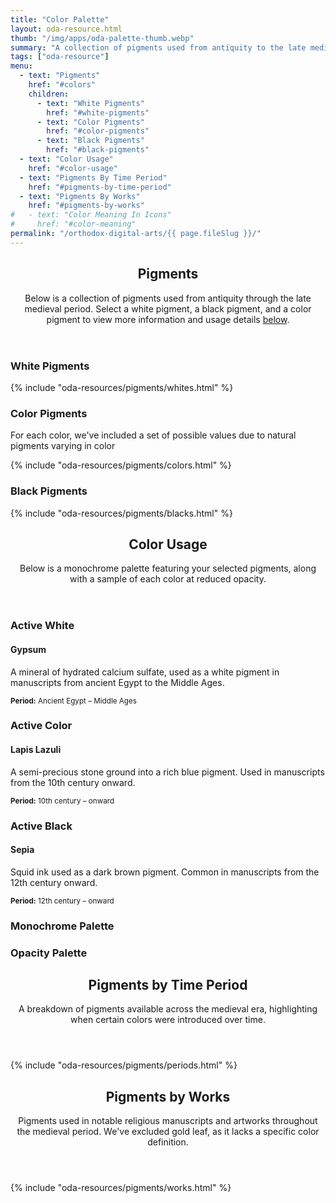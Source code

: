 ```yaml
---
title: "Color Palette"
layout: oda-resource.html
thumb: "/img/apps/oda-palette-thumb.webp"
summary: "A collection of pigments used from antiquity to the late medieval period."
tags: ["oda-resource"]
menu:
  - text: "Pigments"
    href: "#colors"
    children:
      - text: "White Pigments"
        href: "#white-pigments"
      - text: "Color Pigments"
        href: "#color-pigments"
      - text: "Black Pigments"
        href: "#black-pigments"
  - text: "Color Usage"
    href: "#color-usage"
  - text: "Pigments By Time Period"
    href: "#pigments-by-time-period"
  - text: "Pigments By Works"
    href: "#pigments-by-works"
#   - text: "Color Meaning In Icons"
#     href: "#color-meaning"
permalink: "/orthodox-digital-arts/{{ page.fileSlug }}/"
---
```


<section class="content-section md-strip">
    <header id="colors">
        <h2>Pigments</h2>
        <p>
            Below is a collection of pigments used from antiquity through the late medieval period. 
            Select a white pigment, a black pigment, and a color pigment to view more information 
            and usage details <a href="#color-usage">below</a>.
        </p>
    </header>
    <div class="sub-section">
        <!-- White Pigments-->
        <h3 id="white-pigments">White Pigments</h3>
        {% include "oda-resources/pigments/whites.html" %}
    </div>
    <div class="sub-section">
        <!-- Color Pigments-->
        <h3 id="color-pigments">Color Pigments</h3>
        <p>
            For each color, we've included a set of possible values due to natural pigments varying in color
        </p>
        <div class="color-grid">
            {% include "oda-resources/pigments/colors.html" %}
        </div>
    </div>
    <div class="sub-section">
        <!-- Black Pigments-->
        <h3 id="black-pigments">Black Pigments</h3>
        {% include "oda-resources/pigments/blacks.html" %}
    </div>
</section>

<section class="content-section"md-strip>
    <header id="color-usage">
        <h2>Color Usage</h2>
        <p>
        Below is a monochrome palette featuring your selected pigments, along with a sample of each color at reduced opacity.
        </p>
    </header>
    <div class="active-wrapper" id="active-white">
        <h3>Active White</h3>
        <div class="active-swatch" style="background-color: var(--active-white)"></div>
        <h4>Gypsum</h4>
        <p>A mineral of hydrated calcium sulfate, used as a white pigment in manuscripts from ancient Egypt to the Middle Ages.</p>
        <small><strong>Period:</strong> <span class="period-text">Ancient Egypt – Middle Ages</span></small>
    </div>
    <div class="active-wrapper" id="active-color">
        <h3>Active Color</h3>
        <div class="active-swatch" style="background-color: var(--active-color)"></div>
        <h4>Lapis Lazuli</h4>
        <p>A semi-precious stone ground into a rich blue pigment. Used in manuscripts from the 10th century onward.</p>
        <small><strong>Period:</strong> <span class="period-text">10th century – onward</span></small>
    </div>
    <div class="active-wrapper" id="active-black">
        <h3>Active Black</h3>
        <div class="active-swatch" style="background-color: var(--active-black)"></div>
        <h4>Sepia</h4>
        <p>Squid ink used as a dark brown pigment. Common in manuscripts from the 12th century onward.</p>
        <small><strong>Period:</strong> <span class="period-text">12th century – onward</span></small>
    </div>
    <!-- Monochrome Palette -->
    <div class="sub-section">
        <h3>Monochrome Palette</h3>
        <!-- Palette -->
        <div class="usage-palette">
            <div class="swatch" style="background-color: color-mix(in oklch, var(--active-white), var(--active-color) 10%)"></div>
            <div class="swatch" style="background-color: color-mix(in oklch, var(--active-white), var(--active-color) 20%)"></div>
            <div class="swatch" style="background-color: color-mix(in oklch, var(--active-white), var(--active-color) 40%)"></div>
            <div class="swatch" style="background-color: color-mix(in oklch, var(--active-white), var(--active-color) 60%)"></div>
            <div class="swatch" style="background-color: color-mix(in oklch, var(--active-white), var(--active-color) 80%)"></div>
            <div class="swatch" style="background-color: var(--active-color);"></div>
            <div class="swatch" style="background-color: color-mix(in oklch, var(--active-black), var(--active-color) 80%)"></div>
            <div class="swatch" style="background-color: color-mix(in oklch, var(--active-black), var(--active-color) 60%)"></div>
            <div class="swatch" style="background-color: color-mix(in oklch, var(--active-black), var(--active-color) 40%)"></div>
            <div class="swatch" style="background-color: color-mix(in oklch, var(--active-black), var(--active-color) 20%)"></div>
        </div>
        <!-- Gradient -->
        <div class="usage-gradient" style="background-image: linear-gradient(to right, color-mix(in oklch, var(--active-white), var(--active-color) 10%), var(--active-color), color-mix(in oklch, var(--active-black) 80%, var(--active-color)));"></div>
    </div>
    <!-- Opacity Palette -->
    <div class="sub-section">
        <h3>Opacity Palette</h3>
        <!-- Palette -->
        <div class="usage-palette">
            <div class="swatch" style="background-color: color-mix(in oklch, transparent, var(--active-color) 10%)"></div>
            <div class="swatch" style="background-color: color-mix(in oklch, transparent, var(--active-color) 20%)"></div>
            <div class="swatch" style="background-color: color-mix(in oklch, transparent, var(--active-color) 30%)"></div>
            <div class="swatch" style="background-color: color-mix(in oklch, transparent, var(--active-color) 40%)"></div>
            <div class="swatch" style="background-color: color-mix(in oklch, transparent, var(--active-color) 50%)"></div>
            <div class="swatch" style="background-color: color-mix(in oklch, transparent, var(--active-color) 60%)"></div>
            <div class="swatch" style="background-color: color-mix(in oklch, transparent, var(--active-color) 70%)"></div>
            <div class="swatch" style="background-color: color-mix(in oklch, transparent, var(--active-color) 80%)"></div>
            <div class="swatch" style="background-color: color-mix(in oklch, transparent, var(--active-color) 90%)"></div>
            <div class="swatch" style="background-color: color-mix(in oklch, transparent, var(--active-color) 100%)"></div>
        </div>
        <!-- Gradient -->
        <div class="usage-gradient" style="background-image: linear-gradient(to right, color-mix(in oklch, transparent, var(--active-color) 10%), var(--active-color));"></div>
    </div>
</section>

<section class="content-section"md-strip>
    <header id="pigments-by-time-period">
        <h2>Pigments by Time Period</h2>
        <p>
        A breakdown of pigments available across the medieval era, highlighting when certain colors were introduced over time.
        </p>
    </header>
    {% include "oda-resources/pigments/periods.html" %}
</section>

<section class="content-section"md-strip>
    <header id="pigments-by-works">
        <h2>Pigments by Works</h2>
        <p>
        Pigments used in notable religious manuscripts and artworks throughout the medieval period. 
        We've excluded gold leaf, as it lacks a specific color definition.
        </p>
    </header>
    {% include "oda-resources/pigments/works.html" %}
</section>

<!-- <section class="content-section"md-strip>
    <header id="color-meaning">
        <h2>Color Meaning in Icons</h2>
        <p>
        Each color in iconography carries symbolic meaning. Explore the theological and cultural associations of common liturgical hues.
        </p>
    </header>
</section> -->
